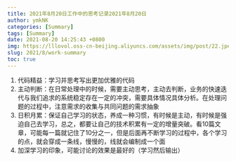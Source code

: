 ```yaml
---
title: 2021年8月20日工作中的思考记录2021年8月20日
author: ymkNK
categories: [Summary]
tags: [Summary]
date: 2021-08-20 14:25:43 +0800
img: https://lllovol.oss-cn-beijing.aliyuncs.com/assets/img/post/22.jpeg
slug: 2021/8/work-summary
toc: true
---
```

1. 代码精益：学习并思考写出更加优雅的代码
2. 主动判断：在日常处理中的时候，需要主动思考，主动去判断，业务的快速迭代与我们追求的系统稳定存在一定的冲突，需要具体情况具体分析。在处理问题的过程中，注意需求的收集与共同问题的需求抽象
3. 日积月累：保证自己学习的状态，养成一种习惯，有时候是主动，有时候是强迫自己去学习，总之，都要让自己的技术积累有一定的增量突破。看10篇文章，可能每一篇就记住了10分之一，但是后面再不断学习的过程中，各个学习的点，就会穿成一条线，慢慢的，线就会编制成一个面
4. 加深学习的印象，可能讨论的效果是最好的（学习然后输出）
